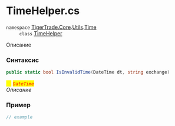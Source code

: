 
# TimeHelper.cs
`namespace` [TigerTrade.Core](../../../../../TigerTrade.Core.md).[Utils](../../../../../TigerTrade.Core/Utils.md).[Time](../../../../../TigerTrade.Core/Utils/Time.md)  
&nbsp;&nbsp;&nbsp;&nbsp;&nbsp;&nbsp;&nbsp;&nbsp;&nbsp;`class` [TimeHelper](../../TimeHelper.cs.md)

Описание

### Синтаксис
```csharp
public static bool IsInvalidTime(DateTime dt, string exchange)
```
<mark style="color:yellow;">`dt`</mark> <mark style="color:red;">*`DateTime`*</mark>  
 *Описание*  
  


### Пример  
```csharp
// example
```
                    
                    